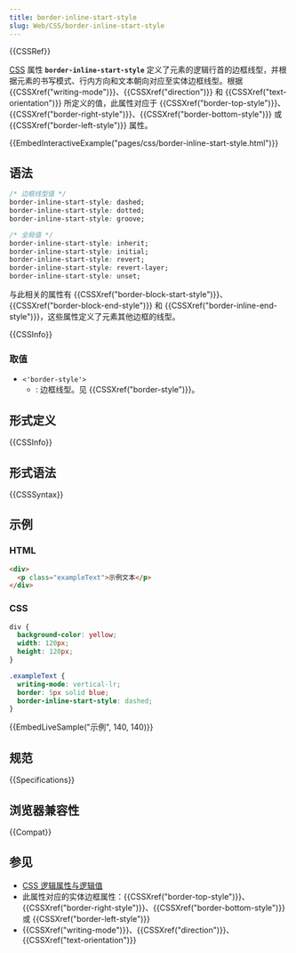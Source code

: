 ```yaml
---
title: border-inline-start-style
slug: Web/CSS/border-inline-start-style
---
```


{{CSSRef}}

[CSS](/zh-CN/docs/Web/CSS) 属性 **`border-inline-start-style`** 定义了元素的逻辑行首的边框线型，并根据元素的书写模式、行内方向和文本朝向对应至实体边框线型。根据 {{CSSXref("writing-mode")}}、{{CSSXref("direction")}} 和 {{CSSXref("text-orientation")}} 所定义的值，此属性对应于 {{CSSXref("border-top-style")}}、{{CSSXref("border-right-style")}}、{{CSSXref("border-bottom-style")}} 或 {{CSSXref("border-left-style")}} 属性。

{{EmbedInteractiveExample("pages/css/border-inline-start-style.html")}}

## 语法

```css
/* 边框线型值 */
border-inline-start-style: dashed;
border-inline-start-style: dotted;
border-inline-start-style: groove;

/* 全局值 */
border-inline-start-style: inherit;
border-inline-start-style: initial;
border-inline-start-style: revert;
border-inline-start-style: revert-layer;
border-inline-start-style: unset;
```

与此相关的属性有 {{CSSXref("border-block-start-style")}}、{{CSSXref("border-block-end-style")}} 和 {{CSSXref("border-inline-end-style")}}，这些属性定义了元素其他边框的线型。

{{CSSInfo}}

### 取值

- `<'border-style'>`
  - : 边框线型。见 {{CSSXref("border-style")}}。

## 形式定义

{{CSSInfo}}

## 形式语法

{{CSSSyntax}}

## 示例

### HTML

```html
<div>
  <p class="exampleText">示例文本</p>
</div>
```

### CSS

```css
div {
  background-color: yellow;
  width: 120px;
  height: 120px;
}

.exampleText {
  writing-mode: vertical-lr;
  border: 5px solid blue;
  border-inline-start-style: dashed;
}
```

{{EmbedLiveSample("示例", 140, 140)}}

## 规范

{{Specifications}}

## 浏览器兼容性

{{Compat}}

## 参见

- [CSS 逻辑属性与逻辑值](/zh-CN/docs/Web/CSS/CSS_logical_properties_and_values)
- 此属性对应的实体边框属性：{{CSSXref("border-top-style")}}、{{CSSXref("border-right-style")}}、{{CSSXref("border-bottom-style")}} 或 {{CSSXref("border-left-style")}}
- {{CSSXref("writing-mode")}}、{{CSSXref("direction")}}、{{CSSXref("text-orientation")}}
